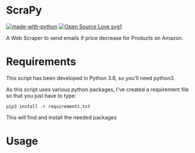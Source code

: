 # ScraPy
[![made-with-python](https://img.shields.io/badge/Made%20with-Python-1f425f.svg)](https://www.python.org/) [![Open Source Love svg1](https://badges.frapsoft.com/os/v1/open-source.svg?v=103)](https://github.com/ellerbrock/open-source-badges/)

A Web Scraper to send emails if price decrease for Products on Amazon.

Requirements
============

This script has been developed in Python 3.8, so you'll need python3.

As this script uses various python packages, I've created a requirement file so
that you just have to type:

```
pip3 install -r requirements.txt
```

This will find and install the needed packages

Usage
=====

